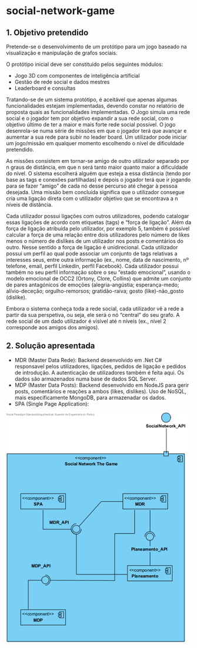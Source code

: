 # social-network-game

## 1. Objetivo pretendido

Pretende-se o desenvolvimento de um protótipo para um jogo baseado na visualização e manipulação de grafos sociais.

O protótipo inicial deve ser constituído pelos seguintes módulos:
- Jogo 3D com componentes de inteligência artificial
- Gestão de rede social e dados mestres
- Leaderboard e consultas

Tratando-se de um sistema protótipo, é aceitável que apenas algumas funcionalidades estejam implementadas, devendo constar no relatório de proposta quais as funcionalidades implementadas. O Jogo simula uma rede social e o jogador tem por objetivo expandir a sua rede social, com o objetivo último de ter a maior e mais forte rede social possível. O jogo desenrola-se numa série de missões em que o jogador terá que avançar e aumentar a sua rede para subir no leader board. Um utilizador pode iniciar um jogo/missão em qualquer momento escolhendo o nível de dificuldade pretendido.

As missões consistem em tornar-se amigo de outro utilizador separado por n graus de distância, em que n será tanto maior quanto maior a dificuldade do nível. O sistema escolherá alguém que esteja a essa distância (tendo por base as tags e conexões partilhadas) e depois o jogador terá que ir jogando para se fazer “amigo” de cada nó desse percurso até chegar à pessoa desejada. Uma missão bem concluída significa que o utilizador consegue cria uma ligação direta com o utilizador objetivo que se encontrava a n níveis de distância.

Cada utilizador possui ligações com outros utilizadores, podendo catalogar essas ligações de acordo com etiquetas (tags) e “força de ligação”. Além da força de ligação atribuída pelo utilizador, por exemplo 5, também é possível calcular a força de uma relação entre dois utilizadores pelo número de likes menos o número de dislikes de um utilizador nos posts e comentários do outro. Nesse sentido a força de ligação é unidirecional. Cada utilizador possui um perfil ao qual pode associar um conjunto de tags relativas a interesses seus, entre outra informação (ex., nome, data de nascimento, nº telefone, email, perfil Linkedin, perfil Facebook). Cada utilizador possui também no seu perfil informação sobre o seu “estado emocional”, usando o modelo emocional de OCC2 (Ortony, Clore, Collins) que admite um conjunto de pares antagónicos de emoções (alegria-angústia; esperança-medo; alívio-deceção; orgulho-remorsos; gratidão-raiva; gosto (like)-não_gosto (dislike).

Embora o sistema conheça toda a rede social, cada utilizador vê a rede a partir da sua perspetiva, ou seja, ele será o nó “central” do seu grafo. A rede social de um dado utilizador é visível até n níveis (ex., nível 2 corresponde aos amigos dos amigos). 

## 2. Solução apresentada

- MDR (Master Data Rede): Backend desenvolvido em .Net C# responsavel pelos utilizadores, ligações, pedidos de ligação e pedidos de introdução. A autenticação de utilizadores também é feita aqui. Os dados são armazenados numa base de dados SQL Server.
- MDP (Master Data Posts): Backend desenvolvido em NodeJS para gerir posts, comentários e reações a ambos (likes, dislikes). Uso de NoSQL, mais especificamente MongoDB, para armazenadar os dados.
- SPA (Single Page Application): 

![VistaLogicaN2](docs/images/VistaLogicaN2.png)
